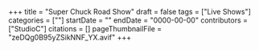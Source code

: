 +++
title = "Super Chuck Road Show"
draft = false
tags = ["Live Shows"]
categories = [""]
startDate = ""
endDate = "0000-00-00"
contributors = ["StudioC"]
citations = []
pageThumbnailFile = "zeDQg0B95yZSikNNF_YX.avif"
+++
